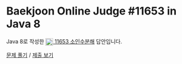 # Baekjoon Online Judge #11653 in Java 8
Java 8로 작성한 [<img src="https://static.solved.ac/tier_small/5.svg" height="20" align="center">
11653 소인수분해](https://www.acmicpc.net/problem/11653) 답안입니다.

[문제 풀기](https://www.acmicpc.net/problem/11653) /
[제출 보기](https://www.acmicpc.net/source/86721494)
